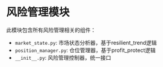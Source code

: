 # 风险管理模块

此模块包含所有风险管理相关的组件：

- `market_state.py`: 市场状态分析器，基于resilient_trend逻辑
- `position_manager.py`: 仓位管理器，基于profit_protect逻辑  
- `__init__.py`: 风险管理控制器，统一接口